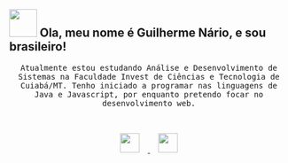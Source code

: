 ## <img src="https://raw.githubusercontent.com/alexnaiman/alexnaiman/master/resources/welcomeglitch.gif" width="50px" /> Ola, meu nome é Guilherme Nário, e sou brasileiro!

<p align="center" >
  <samp>
   Atualmente estou estudando Análise e Desenvolvimento de Sistemas na Faculdade Invest de Ciências e Tecnologia de Cuiabá/MT. Tenho iniciado a programar nas linguagens de Java e Javascript, por enquanto pretendo focar no desenvolvimento web. 
</samp>
<br/><br/>

<p align="center">
  <a href="https://www.linkedin.com/in/guilherme-n%C3%A1rio-de-souza-801853232">
    <img src="https://raw.githubusercontent.com/alexnaiman/alexnaiman/master/resources/linkedin.webp"  width="35px" style="margin: 15px;" />
  </a>
  <a href="mailto:guilhermenariodesouza@gmail.com">
    <img src="https://raw.githubusercontent.com/alexnaiman/alexnaiman/master/resources/gmail.png" height="35px" style="margin: 15px;" />
  </a>
</p>
